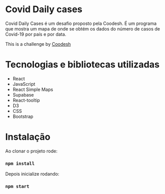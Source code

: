 # Covid Daily cases

Covid Daily Cases é um desafio proposto pela Coodesh. É um programa que mostra um mapa de onde se obtém os dados do número de casos de Covid-19 por país e por data.

This is a challenge by [Coodesh](https://coodesh.com/)

# Tecnologias e bibliotecas utilizadas

* React
* JavaScript
* React Simple Maps
* Supabase
* React-tooltip
* D3
* CSS
* Bootstrap

# Instalação

Ao clonar o projeto rode:
### `npm install`

Depois inicialize rodando:
### `npm start`

